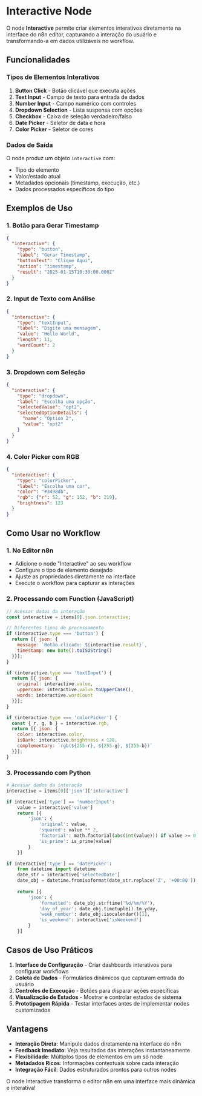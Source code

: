 # Interactive Node

O node **Interactive** permite criar elementos interativos diretamente na interface do n8n editor, capturando a interação do usuário e transformando-a em dados utilizáveis no workflow.

## Funcionalidades

### Tipos de Elementos Interativos

1. **Button Click** - Botão clicável que executa ações
2. **Text Input** - Campo de texto para entrada de dados
3. **Number Input** - Campo numérico com controles
4. **Dropdown Selection** - Lista suspensa com opções
5. **Checkbox** - Caixa de seleção verdadeiro/falso
6. **Date Picker** - Seletor de data e hora
7. **Color Picker** - Seletor de cores

### Dados de Saída

O node produz um objeto `interactive` com:
- Tipo do elemento
- Valor/estado atual
- Metadados opcionais (timestamp, execução, etc.)
- Dados processados específicos do tipo

## Exemplos de Uso

### 1. Botão para Gerar Timestamp
```json
{
  "interactive": {
    "type": "button",
    "label": "Gerar Timestamp",
    "buttonText": "Clique Aqui",
    "action": "timestamp",
    "result": "2025-01-15T10:30:00.000Z"
  }
}
```

### 2. Input de Texto com Análise
```json
{
  "interactive": {
    "type": "textInput",
    "label": "Digite uma mensagem",
    "value": "Hello World",
    "length": 11,
    "wordCount": 2
  }
}
```

### 3. Dropdown com Seleção
```json
{
  "interactive": {
    "type": "dropdown",
    "label": "Escolha uma opção",
    "selectedValue": "opt2",
    "selectedOptionDetails": {
      "name": "Option 2",
      "value": "opt2"
    }
  }
}
```

### 4. Color Picker com RGB
```json
{
  "interactive": {
    "type": "colorPicker",
    "label": "Escolha uma cor",
    "color": "#3498db",
    "rgb": {"r": 52, "g": 152, "b": 219},
    "brightness": 123
  }
}
```

## Como Usar no Workflow

### 1. No Editor n8n
- Adicione o node "Interactive" ao seu workflow
- Configure o tipo de elemento desejado
- Ajuste as propriedades diretamente na interface
- Execute o workflow para capturar as interações

### 2. Processando com Function (JavaScript)
```javascript
// Acessar dados da interação
const interactive = items[0].json.interactive;

// Diferentes tipos de processamento
if (interactive.type === 'button') {
  return [{ json: { 
    message: `Botão clicado: ${interactive.result}`,
    timestamp: new Date().toISOString()
  }}];
}

if (interactive.type === 'textInput') {
  return [{ json: {
    original: interactive.value,
    uppercase: interactive.value.toUpperCase(),
    words: interactive.wordCount
  }}];
}

if (interactive.type === 'colorPicker') {
  const { r, g, b } = interactive.rgb;
  return [{ json: {
    color: interactive.color,
    isDark: interactive.brightness < 128,
    complementary: `rgb(${255-r}, ${255-g}, ${255-b})`
  }}];
}
```

### 3. Processando com Python
```python
# Acessar dados da interação
interactive = items[0]['json']['interactive']

if interactive['type'] == 'numberInput':
    value = interactive['value']
    return [{
        'json': {
            'original': value,
            'squared': value ** 2,
            'factorial': math.factorial(abs(int(value))) if value >= 0 else None,
            'is_prime': is_prime(value)
        }
    }]

if interactive['type'] == 'datePicker':
    from datetime import datetime
    date_str = interactive['selectedDate']
    date_obj = datetime.fromisoformat(date_str.replace('Z', '+00:00'))
    
    return [{
        'json': {
            'formatted': date_obj.strftime('%d/%m/%Y'),
            'day_of_year': date_obj.timetuple().tm_yday,
            'week_number': date_obj.isocalendar()[1],
            'is_weekend': interactive['isWeekend']
        }
    }]
```

## Casos de Uso Práticos

1. **Interface de Configuração** - Criar dashboards interativos para configurar workflows
2. **Coleta de Dados** - Formulários dinâmicos que capturam entrada do usuário
3. **Controles de Execução** - Botões para disparar ações específicas
4. **Visualização de Estados** - Mostrar e controlar estados de sistema
5. **Prototipagem Rápida** - Testar interfaces antes de implementar nodes customizados

## Vantagens

- **Interação Direta**: Manipule dados diretamente na interface do n8n
- **Feedback Imediato**: Veja resultados das interações instantaneamente
- **Flexibilidade**: Múltiplos tipos de elementos em um só node
- **Metadados Ricos**: Informações contextuais sobre cada interação
- **Integração Fácil**: Dados estruturados prontos para outros nodes

O node Interactive transforma o editor n8n em uma interface mais dinâmica e interativa!